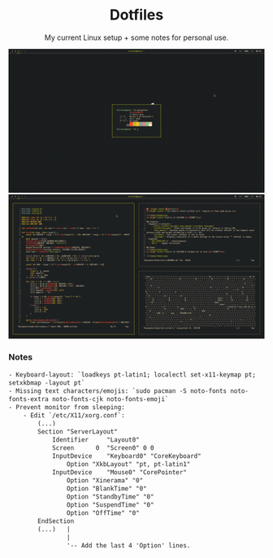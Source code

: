 <h1 align="center">Dotfiles</h1>
<p align="center"> My current Linux setup + some notes for personal use. </p>

![](https://raw.githubusercontent.com/hicfool/dotfiles/main/Pictures/image0.png)
![](https://raw.githubusercontent.com/hicfool/dotfiles/main/Pictures/image1.png)

### Notes
```
- Keyboard-layout: `loadkeys pt-latin1; localectl set-x11-keymap pt; setxkbmap -layout pt`
- Missing text characters/emojis: `sudo pacman -S noto-fonts noto-fonts-extra noto-fonts-cjk noto-fonts-emoji`
- Prevent monitor from sleeping:
    - Edit `/etc/X11/xorg.conf`:
        (...)
        Section "ServerLayout"
            Identifier     "Layout0"
            Screen      0  "Screen0" 0 0
            InputDevice    "Keyboard0" "CoreKeyboard"
        	    Option "XkbLayout" "pt, pt-latin1"
            InputDevice    "Mouse0" "CorePointer"
            	Option "Xinerama" "0"
                Option "BlankTime" "0"
                Option "StandbyTime" "0"
                Option "SuspendTime" "0"
                Option "OffTime" "0"
        EndSection
        (...)   |
                |
                '-- Add the last 4 'Option' lines.
```
